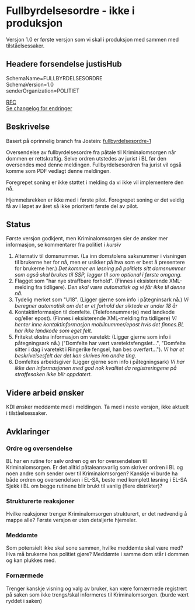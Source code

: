 # Fullbyrdelsesordre - ikke i produksjon

Versjon 1.0 er første versjon som vi skal i produksjon med sammen med tilståelsessaker.

## Headere forsendelse justisHub

SchemaName=FULLBYRDELSESORDRE  
SchemaVersion=1.0  
senderOrganization=POLITIET  

[RFC](../../../rfc/MessageName-header.md)  
[Se changelog for endringer](changelog.md)

## Beskrivelse

Basert på oprinnelig branch fra Jostein: [fullbyrdelsesordre-1](fullbyrdelsesordre-1)

Oversendelse av fullbyrdelsesordre fra påtale til Kriminalomsorgen når dommen er rettskraftig.
Selve ordren utstedes av jurist i BL før den oversendes med denne meldingen.
Fullbyrdelsesordren fra jurist vil også komme som PDF vedlagt denne meldingen.

Foregrepet soning er ikke støttet i melding da vi ikke vil implementere den nå.

Hjemmelsrekken er ikke med i første pilot.
Foregrepet soning er det veldig få av i løpet av året så ikke prioriterti første del av pilot.

## Status

Første versjon godkjent, men Kriminalomsorgen sier de ønsker mer informasjon, se kommentarer fra politiet i _kursiv_
1. Alternativ til domsnummer. (La inn domstolens saksnummer i visningen til brukerne her for nå, men er usikker på hva som er best å presentere for brukerne her.)
_Det kommer en løsning på politiets sitt domsnummer som også skal brukes til SSP, legger til som optional i første omgang._
2. Flagget som "har nye straffbare forhold". (Finnes i eksisterende XML-melding fra tidligere).
_Den skal være automatisk og vi får ikke til denne nå._
3. Tydelig merket som "U18".  (Ligger gjerne som info i påtegninsark nå.)
_Vi beregner automatisk om det er et forhold der siktede er under 18 år_
4. Kontaktinformasjon til domfelte. (Telefonnummer(e) med landkode og/eller epost). (Finnes i eksisterende XML-melding fra tidligere)
_Vi henter inne kontaktinformasjon mobilnummer/epost hvis det finnes.BL har ikke landkode som eget felt._
5. Fritekst ekstra informasjon om varetekt: (Ligger gjerne som info i påtegningsark nå.) ("Domfelte har vært varetektsfengslet...", "Domfelte sitter i dag i varetekt i Ringerike fengsel, han bes overført...").
_Vi har et beskrivelsesfelt der det kan skrives inn andre ting._
6. Domfeltes arbeidsgiver (Ligger gjerne som info i påtegningsark)
_Vi har ikke den informasjonen med god nok kvalitet da registreringene på straffesaken ikke blir oppdatert._

## Videre arbeid ønsker
KDI ønsker meddømte med i meldingen.
Ta med i neste versjon, ikke aktuelt i tilståelsessaker.

## Avklaringer

### Ordre og oversendelse
BL har en rutine for selv ordren og en for oversendelsen til Kriminalomsorgen.
Er det alltid påtaleansvarlig som skriver ordren i BL og noen andre som sender over til Kriminalomsorgen?
Kanskje vi burde ha både ordren og oversendelsen i EL-SA, beste med komplett løsning i EL-SA
Sjekk i BL om begge rutinene blir brukt til vanlig (flere distrikter)?

### Strukturerte reaksjoner
Hvilke reaksjoner trenger Kriminalomsorgen strukturert, er det nødvendig å mappe alle?
Første versjon er uten detaljerte hjemeler.

### Meddømte
Som potensielt ikke skal sone sammen, hvilke meddømte skal være med? Hva må brukerne hos politiet gjøre?
Meddømte i samme dom står i dommen og kan plukkes med.

### Fornærmede
Trenger kanskje visning og valg av bruker, kan være fornærmede registrert på saken som ikke trengs/skal informeres til Kriminalomsorgen.
(burde vært ryddet i saken)
